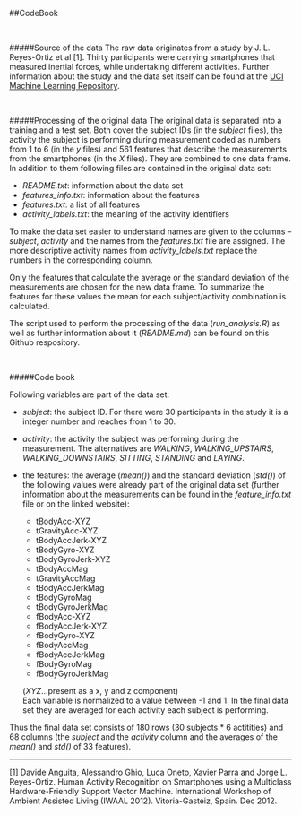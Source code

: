 

##CodeBook

<br>

#####Source of the data
The raw data originates from a study by J. L. Reyes-Ortiz et al [1]. Thirty participants were carrying smartphones that measured inertial forces, while undertaking different activities. Further information about the study and the data set itself can be found at the [UCI Machine Learning Repository](http://archive.ics.uci.edu/ml/datasets/Human+Activity+Recognition+Using+Smartphones).

<br>

#####Processing of the original data
The original data is separated into a training and a test set. Both cover the subject IDs (in the *subject* files), the activity the subject is performing during measurement coded as numbers from 1 to 6 (in the *y* files) and 561 features that describe the measurements from the smartphones (in the *X* files). They are combined to one data frame.
In addition to them following files are contained in the original data set:

* *README.txt*: information about the data set
* *features_info.txt*: information about the features
* *features.txt*: a list of all features
* *activity_labels.txt*: the meaning of the activity identifiers

To make the data set easier to understand names are given to the columns – *subject*, *activity* and the names from the *features.txt* file are assigned.
The more descriptive activity names from *activity_labels.txt* replace the numbers in the corresponding column.

Only the features that calculate the average or the standard deviation of the measurements are chosen for the new data frame. To summarize the features for these values the mean for each subject/activity combination is calculated.

The script used to perform the processing of the data (*run_analysis.R*) as well as further information about it (*README.md*) can be found on this Github respository.

<br>

#####Code book

Following variables are part of the data set:

* *subject*: the subject ID. For there were 30 participants in the study it is a integer number and reaches from 1 to 30.
* *activity*: the activity the subject was performing during the measurement. The alternatives are *WALKING*, *WALKING_UPSTAIRS*, *WALKING_DOWNSTAIRS*, *SITTING*, *STANDING* and *LAYING*.
* the features: the average (*mean()*) and the standard deviation (*std()*) of the following values were already part of the original data set (further information about the measurements can be found in the *feature_info.txt* file or on the linked website):
    * tBodyAcc-XYZ
    * tGravityAcc-XYZ
    * tBodyAccJerk-XYZ
    * tBodyGyro-XYZ
    * tBodyGyroJerk-XYZ
    * tBodyAccMag
    * tGravityAccMag
    * tBodyAccJerkMag
    * tBodyGyroMag
    * tBodyGyroJerkMag
    * fBodyAcc-XYZ
    * fBodyAccJerk-XYZ
    * fBodyGyro-XYZ
    * fBodyAccMag
    * fBodyAccJerkMag
    * fBodyGyroMag
    * fBodyGyroJerkMag
    
    (*XYZ*...present as a x, y and z component)    
    Each variable is normalized to a value between -1 and 1. In the final data set they are averaged for each activity each subject is performing.
    
Thus the final data set consists of 180 rows (30 subjects * 6 actitities) and 68 columns (the *subject* and the *activity* column and the averages of the *mean()* and *std()* of 33 features).

____

[1] Davide Anguita, Alessandro Ghio, Luca Oneto, Xavier Parra and Jorge L. Reyes-Ortiz. Human Activity Recognition on Smartphones using a Multiclass Hardware-Friendly Support Vector Machine. International Workshop of Ambient Assisted Living (IWAAL 2012). Vitoria-Gasteiz, Spain. Dec 2012.
